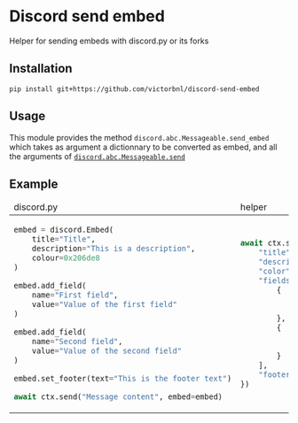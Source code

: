 # Discord send embed

Helper for sending embeds with discord.py or its forks

## Installation

```
pip install git+https://github.com/victorbnl/discord-send-embed
```

## Usage

This module provides the method `discord.abc.Messageable.send_embed` which takes as argument a dictionnary to be converted as embed, and all the arguments of [`discord.abc.Messageable.send`](https://discordpy.readthedocs.io/en/stable/api.html#discord.abc.Messageable.send)

## Example

<table>
<thead>
<tr>
<td>discord.py</td>
<td>helper</td>
</tr>
</thead>
<tbody>
<tr>
<td>

```python
embed = discord.Embed(
    title="Title",
    description="This is a description",
    colour=0x206de8
)

embed.add_field(
    name="First field",
    value="Value of the first field"
)

embed.add_field(
    name="Second field",
    value="Value of the second field"
)

embed.set_footer(text="This is the footer text")

await ctx.send("Message content", embed=embed)
```

</td>
<td>

```python
await ctx.send_embed({
    "title": "Title",
    "description": "This is a description",
    "color": 0x206de8,
    "fields": [
        {
            "name": "First field",
            "value": "Value of the first field"
        },
        {
            "name": "Second field",
            "value": "Value of the second field"
        }
    ],
    "footer": {"text": "This is the footer text"}
})
```

</td>
</tr>
</tbody>
</table>
